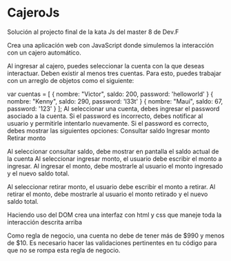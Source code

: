 # CajeroJs
Solución al projecto final de la kata Js del master 8 de Dev.F

Crea una aplicación web con JavaScript donde simulemos la interacción con un cajero automático.
 
Al ingresar al cajero, puedes seleccionar la cuenta con la que deseas interactuar. Deben existir al menos tres cuentas. Para esto, puedes trabajar con un arreglo de objetos como el siguiente:


var cuentas = [
  { nombre: "Victor", saldo: 200, password: 'helloworld' }
  { nombre: "Kenny", saldo: 290, password: 'l33t' }
  { nombre: "Maui", saldo: 67, password: '123' }
];
Al seleccionar una cuenta, debes ingresar el password asociado a la cuenta. Si el password es incorrecto, debes notificar al usuario y permitirle intentarlo nuevamente. Si el password es correcto, debes mostrar las siguientes opciones:
Consultar saldo
Ingresar monto
Retirar monto
 
Al seleccionar consultar saldo, debe mostrar en pantalla el saldo actual de la cuenta
Al seleccionar ingresar monto, el usuario debe escribir el monto a ingresar. Al ingresar el monto, debe mostrarle al usuario el monto ingresado y el nuevo saldo total.
 
Al seleccionar retirar monto, el usuario debe escribir el monto a retirar. Al retirar el monto, debe mostrarle al usuario el monto retirado y el nuevo saldo total.
 
Haciendo uso del DOM crea una interfaz con html y css que maneje toda la interacción descrita arriba
 
Como regla de negocio, una cuenta no debe de tener más de $990 y menos de $10.
Es necesario hacer las validaciones pertinentes en tu código para que no se rompa esta regla de negocio.
 
